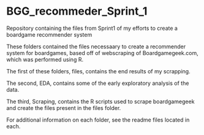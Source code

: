 # BGG_recommeder_Sprint_1
Repository containing the files from Sprint1 of my efforts to create a boardgame recommender system



These folders contained the files necessaary to create a recommender system for 
boardgames, based off of webscraping of Boardgamegeek.com, which was performed 
using R.

The first of these folders, files, contains the end results of my scrapping.

The second, EDA, contains some of the early exploratory analysis of the data. 

The third, Scraping, contains the R scripts used to scrape boardgamegeek and 
create the files present in the files folder.

For additional information on each folder, see the readme files located in each.
